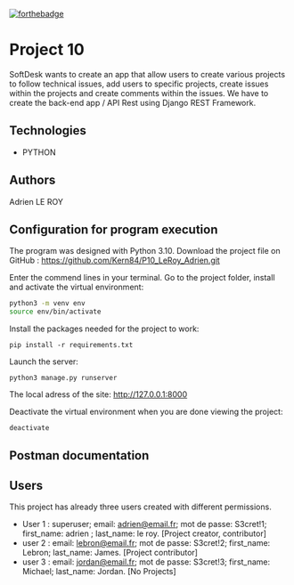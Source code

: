 [![forthebadge](https://forthebadge.com/images/badges/made-with-python.svg)](https://forthebadge.com)

# Project 10

SoftDesk wants to create an app that allow users to create various projects to follow technical issues, add users to specific projects, create issues within the projects and create comments within the issues.
We have to create the back-end app / API Rest using Django REST Framework.

## Technologies

- PYTHON

## Authors

Adrien LE ROY

## Configuration for program execution

The program was designed with Python 3.10.
Download the project file on GitHub : https://github.com/Kern84/P10_LeRoy_Adrien.git

Enter the commend lines in your terminal.
Go to the project folder, install and activate the virtual environment:
```bash
python3 -m venv env
source env/bin/activate
```

Install the packages needed for the project to work:
```
pip install -r requirements.txt
```

Launch the server:
```
python3 manage.py runserver
```

The local adress of the site:
http://127.0.0.1:8000

Deactivate the virtual environment when you are done viewing the project:
```
deactivate
```

## Postman documentation


## Users

This project has already three users created with different permissions.

- User 1 : superuser; email: adrien@email.fr; mot de passe: S3cret!1; first_name: adrien ; last_name: le roy. [Project creator, contributor]
- user 2 : email: lebron@email.fr; mot de passe: S3cret!2; first_name: Lebron; last_name: James. [Project contributor]
- user 3 : email: jordan@email.fr; mot de passe: S3cret!3; first_name: Michael; last_name: Jordan. [No Projects]